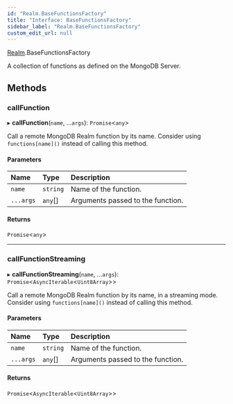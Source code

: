 ```yaml
---
id: "Realm.BaseFunctionsFactory"
title: "Interface: BaseFunctionsFactory"
sidebar_label: "Realm.BaseFunctionsFactory"
custom_edit_url: null
---
```


[Realm](../namespaces/Realm).BaseFunctionsFactory

A collection of functions as defined on the MongoDB Server.

## Methods

### callFunction

▸ **callFunction**(`name`, ...`args`): `Promise`<`any`\>

Call a remote MongoDB Realm function by its name.
Consider using `functions[name]()` instead of calling this method.

#### Parameters

| Name | Type | Description |
| :------ | :------ | :------ |
| `name` | `string` | Name of the function. |
| `...args` | `any`[] | Arguments passed to the function. |

#### Returns

`Promise`<`any`\>

___

### callFunctionStreaming

▸ **callFunctionStreaming**(`name`, ...`args`): `Promise`<`AsyncIterable`<`Uint8Array`\>\>

Call a remote MongoDB Realm function by its name, in a streaming mode.
Consider using `functions[name]()` instead of calling this method.

#### Parameters

| Name | Type | Description |
| :------ | :------ | :------ |
| `name` | `string` | Name of the function. |
| `...args` | `any`[] | Arguments passed to the function. |

#### Returns

`Promise`<`AsyncIterable`<`Uint8Array`\>\>
